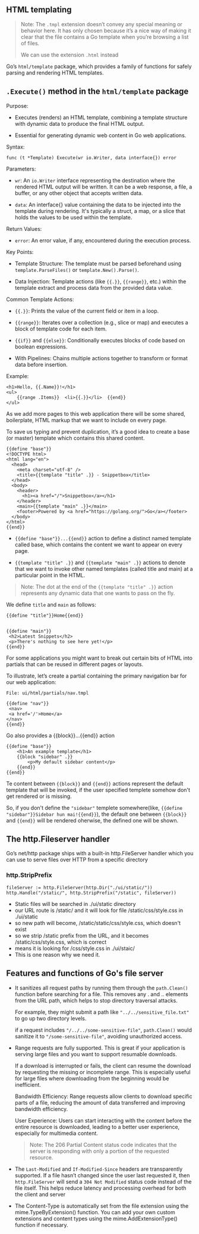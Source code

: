 ## HTML templating

> Note: The `.tmpl` extension doesn’t convey any special meaning or behavior here. It has
only chosen because it’s a nice way of making it clear that the file
contains a Go template when you’re browsing a list of files.
>
> We can use the extension `.html` instead

Go’s `html/template` package, which provides a family of functions for
safely parsing and rendering HTML templates.

## `.Execute()` method in the `html/template` package 

Purpose:

- Executes (renders) an HTML template, combining a template structure with dynamic data to produce the final HTML output.

- Essential for generating dynamic web content in Go web applications.

Syntax:

```
func (t *Template) Execute(wr io.Writer, data interface{}) error
```

Parameters:

- `wr`: An `io.Writer` interface representing the destination where the rendered HTML output will be written. It can be a web response, a file, a buffer, or any other object that accepts written data.

- `data`: An interface{} value containing the data to be injected into the template during rendering. It's typically a struct, a map, or a slice that holds the values to be used within the template.

Return Values:

- `error`: An error value, if any, encountered during the execution process.

Key Points:

- Template Structure: The template must be parsed beforehand using `template.ParseFiles()` or `template.New().Parse()`.

- Data Injection: Template actions (like `{{.}}`, `{{range}}`, etc.) within the template extract and process data from the provided data value.

Common Template Actions:

- `{{.}}`: Prints the value of the current field or item in a loop.

- `{{range}}`: Iterates over a collection (e.g., slice or map) and executes a block of template code for each item.

- `{{if}}` and `{{else}}`: Conditionally executes blocks of code based on boolean expressions.

- With Pipelines: Chains multiple actions together to transform or format data before insertion.

Example:
```
<h1>Hello, {{.Name}}!</h1>  
<ul>
    {{range .Items}}  <li>{{.}}</li>  {{end}}
</ul>
```

As we add more pages to this web application there will be some shared, boilerplate, HTML
markup that we want to include on every page.

To save us typing and prevent duplication, it’s a good idea to create a base (or master)
template which contains this shared content.

```
{{define "base"}}
<!DOCTYPE html>
<html lang="en">
  <head>
    <meta charset="utf-8" />
    <title>{{template "title" .}} - Snippetbox</title>
  </head>
  <body>
    <header>
      <h1><a href="/">Snippetbox</a></h1>
    </header>
    <main>{{template "main" .}}</main>
    <footer>Powered by <a href="https://golang.org/">Go</a></footer>
  </body>
</html>
{{end}}
```

- `{{define "base"}}...{{end}}` action to define a distinct named
template called base, which contains the content we want to appear on every page.

- `{{template "title" .}}` and `{{template "main" .}}` actions to
denote that we want to invoke other named templates (called title and main) at a particular
point in the HTML.

> Note: The dot at the end of the `{{template "title" .}}` action
represents any dynamic data that one wants to pass on the fly.

We define `title` and `main` as follows:

```
{{define "title"}}Home{{end}}


{{define "main"}}
 <h2>Latest Snippets</h2>
 <p>There's nothing to see here yet!</p>
{{end}}
```


For some applications you might want to break out certain bits of HTML into partials that can
be reused in different pages or layouts.

To illustrate, let’s create a partial containing the
primary navigation bar for our web application:

`File: ui/html/partials/nav.tmpl`
```
{{define "nav"}}
 <nav>
 <a href='/'>Home</a>
</nav>
{{end}}
```


Go also provides a {{block}}...{{end}} action

```
{{define "base"}}
    <h1>An example template</h1>
    {{block "sidebar" .}}
        <p>My default sidebar content</p>
    {{end}}
{{end}}
```
Te content between  `{{block}}` and `{{end}}` actions represent the default template that will be invoked, if the user specified templete somehow don't get rendered or is missing.

So, if you don't define the `"sidebar"` templete somewhere(like, `{{define "sidebar"}}Sidebar hun mai!{{end}}`), the default one between `{{block}}` and `{{end}}` will be rendered oherwise, the defined one will be shown.


## The http.Fileserver handler

Go’s net/http package ships with a built-in http.FileServer handler which you can use to
serve files over HTTP from a specific directory

### http.StripPrefix
```
fileServer := http.FileServer(http.Dir("./ui/static/"))
http.Handle("/static/", http.StripPrefix("/static", fileServer))
```
- Static files will be searched in ./ui/static directory
- our URL route is /static/ and it will look for file /static/css/style.css in ./ui/static
- so new path will become, /static/static/css/style.css, which doesn't exist
- so we strip /static prefix from the URL, and it becomes /static/css/style.css, which is correct
- means it is looking for /css/style.css in ./ui/staic/
- This is one reason why we need it.

## Features and functions of Go's file server

- It sanitizes all request paths by running them through the `path.Clean()` function before
searching for a file. This removes any . and .. elements from the URL path, which helps to
stop directory traversal attacks.

    For example, they might submit a path like `"../../sensitive_file.txt"` to go up two directory levels.

    if a request includes `"/../../some-sensitive-file"`, `path.Clean()` would sanitize it to `"/some-sensitive-file"`, avoiding unauthorized access.

- Range requests are fully supported. This is great if your application is serving large files
and you want to support resumable downloads.

    If a download is interrupted or fails, the client can resume the download by requesting the missing or incomplete range. This is especially useful for large files where downloading from the beginning would be inefficient.

    Bandwidth Efficiency: Range requests allow clients to download specific parts of a file, reducing the amount of data transferred and improving bandwidth efficiency.

    User Experience: Users can start interacting with the content before the entire resource is downloaded, leading to a better user experience, especially for multimedia content.

    > Note: The 206 Partial Content status code indicates that the server is responding with only a portion of the requested resource.


- The `Last-Modified` and `If-Modified-Since` headers are transparently supported. If a file
hasn’t changed since the user last requested it, then `http.FileServer` will send a
`304 Not Modified` status code instead of the file itself. This helps reduce latency and
processing overhead for both the client and server


- The Content-Type is automatically set from the file extension using the
mime.TypeByExtension() function. You can add your own custom extensions and content
types using the mime.AddExtensionType() function if necessary.
